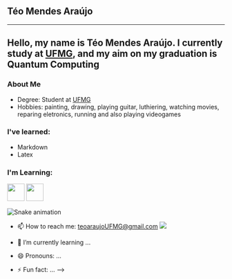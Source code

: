 ## Téo Mendes Araújo
---
Hello, my name is Téo Mendes Araújo. I currently study at [UFMG](https://ufmg.br/), and my aim on my graduation is Quantum Computing
---
### About Me
- Degree: Student at [UFMG](https://ufmg.br/)
- Hobbies: painting, drawing, playing guitar, luthiering, watching movies, reparing eletronics, running and also playing videogames

### I've learned:
- Markdown 
- Latex

### I'm Learning:
<img src="https://cdn.jsdelivr.net/gh/devicons/devicon@latest/icons/c/c-original.svg" width="40" height="40"/> <img src="https://cdn.jsdelivr.net/gh/devicons/devicon@latest/icons/linux/linux-original.svg" width="40" height="40"/>
      
![Snake animation](https://github.com/TeoMAraujo/TeoMAraujo/blob/output/github-contribution-grid-snake.svg)

- 📫 How to reach me: teoaraujoUFMG@gmail.com
  [<img src="https://cdn.jsdelivr.net/gh/devicons/devicon@latest/icons/google/google-original.svg" />](teoaraujoUFMG@gmail.com)
          
- 🌱 I’m currently learning ...
- 😄 Pronouns: ...
- ⚡ Fun fact: ...
-->
